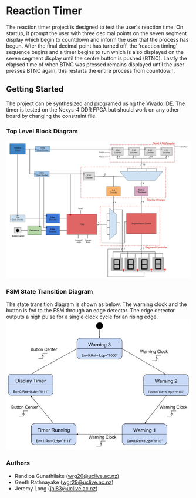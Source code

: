 # Reaction Timer 
The reaction timer project is designed to test the user's reaction time. On startup, it prompt the user with three decimal points on the seven segment display which begin to countdown and inform the user that the process has begun. After the final decimal point has turned off, the ‘reaction timing’ sequence begins and a timer begins to run which is also displayed on the seven segment display until the centre button is pushed (BTNC). Lastly the elapsed time of when BTNC was pressed remains displayed until the user presses BTNC again, this restarts the entire process from countdown.

## Getting Started
The project can be synthesized and programed using the [Vivado IDE](https://www.xilinx.com/support/download.html). The timer is tested on the Nexys-4 DDR FPGA but should work on any other board by changing the constraint file.

### Top Level Block Diagram
![Top Level Block Diagram](resources/Top_Level_Block_Diagram.jpg)

### FSM State Transition Diagram
The state transition diagram is shown as below. The warning clock and the button is fed to the FSM through an edge detector. The edge detector outputs a high pulse for a single clock cycle for an rising edge.
![FSM state transition diagram](resources/FSM_State_Diagram.jpg)

### Authors
* Randipa Gunathilake (wrg20@uclive.ac.nz) 
* Geeth Rathnayake (wgr29@uclive.ac.nz)
* Jeremy Long (jhl83@uclive.ac.nz)